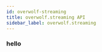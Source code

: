 ```yaml
---
id: overwolf-streaming
title: overwolf.streaming API
sidebar_label: overwolf.streaming
---
```


### hello
